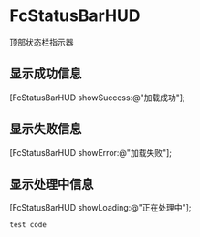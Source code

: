 # FcStatusBarHUD
顶部状态栏指示器

## 显示成功信息
[FcStatusBarHUD showSuccess:@"加载成功"];


## 显示失败信息
[FcStatusBarHUD showError:@"加载失败"];


## 显示处理中信息
[FcStatusBarHUD showLoading:@"正在处理中"];


```
test code
```
